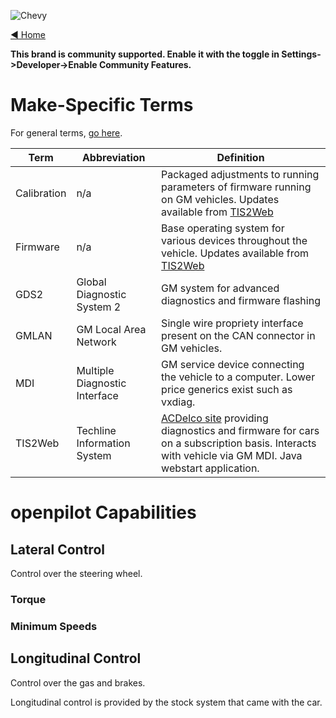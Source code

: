 ![Chevy](https://user-images.githubusercontent.com/37757984/82255575-ba71d880-9909-11ea-9143-d4670684426e.jpg)

[◄ Home](https://github.com/commaai/openpilot/wiki)

**This brand is community supported. Enable it with the toggle in Settings->Developer->Enable Community Features.**

# Make-Specific Terms

For general terms, [go here](https://github.com/commaai/openpilot/wiki/General-Terms).

Term | Abbreviation | Definition
--- | --- | ---
Calibration | n/a | Packaged adjustments to running parameters of firmware running on GM vehicles. Updates available from [TIS2Web](https://www.acdelcotds.com)
Firmware | n/a | Base operating system for various devices throughout the vehicle. Updates available from [TIS2Web](https://www.acdelcotds.com)
GDS2 | Global Diagnostic System 2 | GM system for advanced diagnostics and firmware flashing
GMLAN | GM Local Area Network | Single wire propriety interface present on the CAN connector in GM vehicles.
MDI | Multiple Diagnostic Interface | GM service device connecting the vehicle to a computer. Lower price generics exist such as vxdiag.
TIS2Web | Techline Information System | [ACDelco site](https://www.acdelcotds.com) providing diagnostics and firmware for cars on a subscription basis. Interacts with vehicle via GM MDI. Java webstart application.

# openpilot Capabilities

## Lateral Control

Control over the steering wheel.

### Torque

### Minimum Speeds

## Longitudinal Control

Control over the gas and brakes.

Longitudinal control is provided by the stock system that came with the car.